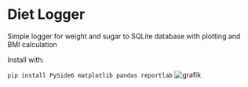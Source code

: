 # Diet Logger
Simple logger for weight and sugar to SQLite database with plotting and BMI calculation

Install with:

`
pip install PySide6 matplotlib pandas reportlab
`
![grafik](https://github.com/user-attachments/assets/24565fe6-547d-4df4-9194-e5311dfc8f4d)

